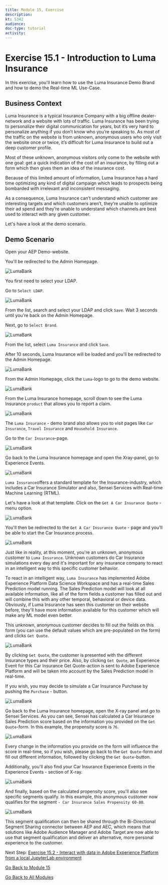 ```yaml
---
title: Module 15, Exercise
description: 
kt: 5342
audience: 
doc-type: tutorial
activity: 
---
```


# Exercise 15.1 - Introduction to Luma Insurance

In this exercise, you'll learn how to use the Luma Insurance Demo Brand and how to demo the Real-time ML Use-Case.

## Business Context

Luma Insurance is a typical Insurance Company with a big offline dealer-network and a website with lots of traffic.
Luma Insurance has been trying to personalize their digital communication for years, but it’s very hard to personalize anything if you don’t know who you’re speaking to. As most of the traffic on the website is from unknown, anonymous users who only visit the website once or twice, it’s difficult for Luma Insurance to build out a deep customer profile.

Most of these unknown, anonymous visitors only come to the website with one goal: get a quick indication of the cost of an insurance, by filling out a form which then gives them an idea of the insurance cost.

Because of this limited amount of information, Luma Insurance has a hard time optimizing any kind of digital campaign which leads to prospects being bombarded with irrelevant and inconsistent messaging.

As a consequence, Luma Insurance can’t understand which customer are interesting targets and which customers aren’t, they’re unable to optimize their ad spend and they’re unable to understand which channels are best used to interact with any given customer.

Let's have a look at the demo scenario.

## Demo Scenario

Open your AEP Demo-website.

You'll be redirected to the Admin Homepage.

![LumaBank](./images/1.png)

You first need to select your LDAP.

Go to ``Select LDAP``.

![LumaBank](./images/2a.png)

From the list, search and select your LDAP and click ``Save``. Wait 3 seconds until you're back on the Admin Homepage.

Next, go to ``Select Brand``.

![LumaBank](./images/2.png)

From the list, select ``Luma Insurance`` and click ``Save``.

After 10 seconds, Luma Insurance will be loaded and you'll be redirected to the Admin Homepage.

![LumaBank](./images/4.png)

From the Admin Homepage, click the ``Luma``-logo to go to the demo website.

![LumaBank](./images/4a.png)

From the Luma Insurance homepage, scroll down to see the Luma Insurance ``product`` that allows you to report a claim.

![LumaBank](./images/5.png)

The ``Luma Insurance`` - demo brand also allows you to visit pages like ``Car Insurance``, ``Travel Insurance`` and ``Household Insurance``.

Go to the ``Car Insurance``-page.

![LumaBank](./images/6.png)

Go back to the Luma Insurance homepage and open the Xray-panel, go to Experience Events.

![LumaBank](./images/6a.png)

``Luma Insurance``offers a standard template for the Insurance-industry, which includes a Car Insurance Simulator and also, Sensei Services with Real-time Machine Learning (RTML).

Let's have a look at that template. Click on the ``Get A Car Insurance Quote`` - menu option.

![LumaBank](./images/7a.png)

You'll then be redirected to the ``Get A Car Insurance Quote`` - page and you'll be able to start the Car Insurance process.

![LumaBank](./images/7b.png)

Just like in reality, at this moment, you're an unknown, anonymous customer to ``Luma Insurance``. Unknown customers do Car Insurance simulations every day and it's important for any insurance company to react in an intelligent way to this specific customer behavior.

To react in an intelligent way, ``Luma Insurance`` has implemented Adobe Experience Platform Data Science Workspace and has a real-time Sales Prediction model running. The Sales Prediction model will look at all available information, like all of the form fields a customer has filled out and will combine this with any other temporal, behavioral or device data. Obviously, if Luma Insurance has seen this customer on their website before, they'll have more information available for this customer which will make any ML model even better.

This unknown, anonymous customer decides to fill out the fields on this form (you can use the default values which are pre-populated on the form) and clicks ``Get Quote``.

![LumaBank](./images/7c.png)

By clicking ``Get Quote``, the customer is presented with the different Insurance types and their price.
Also, by clicking ``Get Quote``, an Experience Event for this Car Insurance Get Quote-action is sent to Adobe Experience Platform and will be taken into account by the Sales Prediction model in real-time.

If you wish, you may decide to simulate a Car Insurance Purchase by pushing the ``Purchase`` - button.

![LumaBank](./images/7cp.png)

Go back to the Luma Insurance homepage, open the X-ray panel and go to Sensei Services.
As you can see, Sensei has calculated a Car Insurance Sales Prediction score based on the information you provided on the ``Get Quote``-form. In this example, the propensity score is ``76``.

![LumaBank](./images/7d.png)

Every change in the information you provide on the form will influence the score in real-time, so if you wish, please go back to the ``Get Quote``-form and fill out different information, followed by clicking the ``Get Quote``-button.

Additionally, you'll also find your Car Insurance Experience Events in the Experience Events - section of X-ray.

![LumaBank](./images/9.png)

And finally, based on the calculated propensity score, you'll also see specific segments qualify. In this example, this anonymous customer now qualifies for the segment ``- Car Insurance Sales Propensity 60-80``.

![LumaBank](./images/8.png)

This segment qualification can then be shared through the Bi-Directional Segment Sharing connector between AEP and AEC, which means that solutions like Adobe Audience Manager and Adobe Target are now able to use that segment qualification and deliver an alternative, more personal experience to the customer.

Next Step: [Exercise 15.2 - Interact with data in Adobe Experience Platform from a local JupyterLab environment](./ex2.md)

[Go Back to Module 15](./data-science-workspace-car-insurance-sales-propensity.md)

[Go Back to All Modules](../../README.md)
